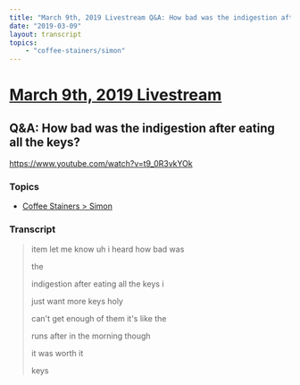 ```yaml
---
title: "March 9th, 2019 Livestream Q&A: How bad was the indigestion after eating all the keys?"
date: "2019-03-09"
layout: transcript
topics:
    - "coffee-stainers/simon"
---
```

# [March 9th, 2019 Livestream](../2019-03-09.md)
## Q&A: How bad was the indigestion after eating all the keys?
https://www.youtube.com/watch?v=t9_0R3vkYOk

### Topics
* [Coffee Stainers > Simon](../topics/coffee-stainers/simon.md)

### Transcript

> item let me know uh i heard how bad was
> 
> the
> 
> indigestion after eating all the keys i
> 
> just want more keys holy
> 
> can't get enough of them it's like the
> 
> runs after in the morning though
> 
> it was worth it
> 
> keys
> 
